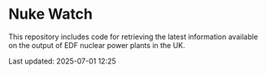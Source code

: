 # Nuke Watch

This repository includes code for retrieving the latest information available on the output of EDF nuclear power plants in the UK.

Last updated: 2025-07-01 12:25